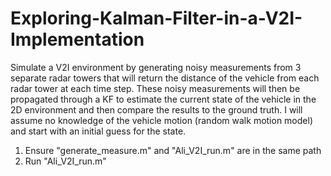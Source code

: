 # Exploring-Kalman-Filter-in-a-V2I-Implementation
Simulate a V2I environment by generating noisy measurements from 3 separate radar towers that will return the distance of the vehicle from each radar tower at each time step. These noisy measurements will then be propagated through a KF to estimate the current state of the vehicle in the 2D environment and then compare the results to the ground truth. I will assume no knowledge of the vehicle motion (random walk motion model) and start with an initial guess for the state.

1. Ensure "generate_measure.m" and "Ali_V2I_run.m" are in the same path 
2. Run "Ali_V2I_run.m"

